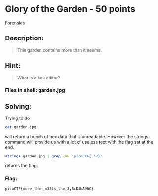 # Glory of the Garden - 50 points
Forensics

## Description:
> This garden contains more than it seems.

## Hint:
> What is a hex editor?

### Files in shell: garden.jpg

## Solving:

Trying to do
```bash
cat garden.jpg
```
will return a bunch of hex data that is unreadable. However the strings command will provide us with a lot of useless text with the flag sat at the end. 
```bash
strings garden.jpg | grep -oE 'picoCTF{.*?}'
```
returns the flag.

### Flag:
```
picoCTF{more_than_m33ts_the_3y3cD8bA96C}
```

